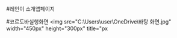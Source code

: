#레인이 소개앱페이지

#코르도바실행화면
<img src="C:\Users\user\OneDrive\바탕 화면\.jpg" width="450px" height="300px" title="px
